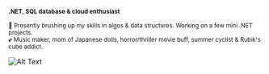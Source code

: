 **<sup>.NET, SQL database & cloud enthusiast</sup>**

<sup>🧠 Presently brushing up my skills in algos & data structures. Working on a few mini .NET projects.</sup>
<br>
<sup>💕 Music maker, mom of Japanese dolls, horror/thriller movie buff, summer cyclist & Rubik's cube addict.</sup>

![Alt Text](https://media.giphy.com/media/v1.Y2lkPTc5MGI3NjExdjZ3Z2lyNXQycHY4cXJmYjVhY29iM2t6anY0c2QwbW1uNWUxNnN5eSZlcD12MV9pbnRlcm5hbF9naWZfYnlfaWQmY3Q9Zw/ttknk7M3d3UBEeZsii/giphy.gif)


